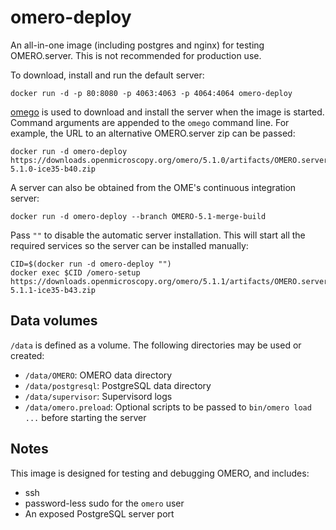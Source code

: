 omero-deploy
============

An all-in-one image (including postgres and nginx) for testing OMERO.server. This is not recommended for production use.

To download, install and run the default server:

    docker run -d -p 80:8080 -p 4063:4063 -p 4064:4064 omero-deploy

[omego](https://github.com/ome/omego/) is used to download and install the server when the image is started. Command arguments are appended to the `omego` command line. For example, the URL to an alternative OMERO.server zip can be passed:

    docker run -d omero-deploy https://downloads.openmicroscopy.org/omero/5.1.0/artifacts/OMERO.server-5.1.0-ice35-b40.zip

A server can also be obtained from the OME's continuous integration server:

    docker run -d omero-deploy --branch OMERO-5.1-merge-build

Pass `""` to disable the automatic server installation. This will start all the required services so the server can be installed manually:

    CID=$(docker run -d omero-deploy "")
    docker exec $CID /omero-setup https://downloads.openmicroscopy.org/omero/5.1.1/artifacts/OMERO.server-5.1.1-ice35-b43.zip


Data volumes
------------

`/data` is defined as a volume. The following directories may be used or created:
- `/data/OMERO`: OMERO data directory
- `/data/postgresql`: PostgreSQL data directory
- `/data/supervisor`: Supervisord logs
- `/data/omero.preload`: Optional scripts to be passed to `bin/omero load ...` before starting the server


Notes
-----

This image is designed for testing and debugging OMERO, and includes:
- ssh
- password-less sudo for the `omero` user
- An exposed PostgreSQL server port
